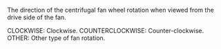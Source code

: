 ﻿The direction of the centrifugal fan wheel rotation when viewed from the drive side of the fan.

CLOCKWISE: Clockwise. 
COUNTERCLOCKWISE: Counter-clockwise. 
OTHER: Other type of fan rotation.
